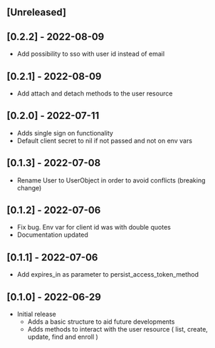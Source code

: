 ## [Unreleased]

## [0.2.2] - 2022-08-09

- Add possibility to sso with user id instead of email

## [0.2.1] - 2022-08-09

- Add attach and detach methods to the user resource

## [0.2.0] - 2022-07-11

- Adds single sign on functionality
- Default client secret to nil if not passed and not on env vars

## [0.1.3] - 2022-07-08

- Rename User to UserObject in order to avoid conflicts (breaking change)

## [0.1.2] - 2022-07-06

- Fix bug. Env var for client id was with double quotes
- Documentation updated

## [0.1.1] - 2022-07-06

- Add expires_in as parameter to persist_access_token_method

## [0.1.0] - 2022-06-29

- Initial release
  - Adds a basic structure to aid future developments
  - Adds methods to interact with the user resource ( list, create, update, find and enroll )
